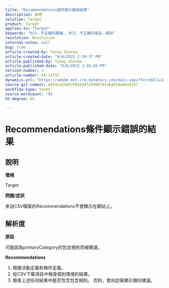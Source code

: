 ```yaml
---
title: "Recommendations條件顯示錯誤結果"
description: 說明
solution: Target
product: Target
applies-to: "Target"
keywords: "KCS，不正確的建議， KCS，不正確的產品，錯誤"
resolution: Resolution
internal-notes: null
bug: true
article-created-by: Tanay Sharma .
article-created-date: "9/6/2022 2:39:37 PM"
article-published-by: Tanay Sharma .
article-published-date: "9/6/2022 2:48:45 PM"
version-number: 3
article-number: KA-14732
dynamics-url: "https://adobe-ent.crm.dynamics.com/main.aspx?forceUCI=1&pagetype=entityrecord&etn=knowledgearticle&id=43ddcfba-f12d-ed11-9db1-002248086735"
source-git-commit: e8f4ca2dd578944d4fe399074fab461de88ad247
workflow-type: tm+mt
source-wordcount: '91'
ht-degree: 6%

---
```


# Recommendations條件顯示錯誤的結果

## 說明


<b>環境</b>

Target



<b>問題/症狀</b>

來自CSV檔案的Recommendations不會顯示在網站上。


## 解析度


<b>原因</b>

可能因為primaryCategory的包含規則而被篩選。



<b>Recommendations</b>

1. 檢閱活動定義和條件定義。
2. 從CSV下載項目中檢查個別環境的結果。
3. 檢查上述任何結果中是否包含包含規則。 否則，會向訪客顯示備份建議。

